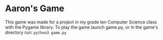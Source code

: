 # Aaron's Game

This game was made for a project in my grade ten Computer Science class with the Pygame library.
To play the game launch game.py, or in the game's directory run: `python3 game.py`
